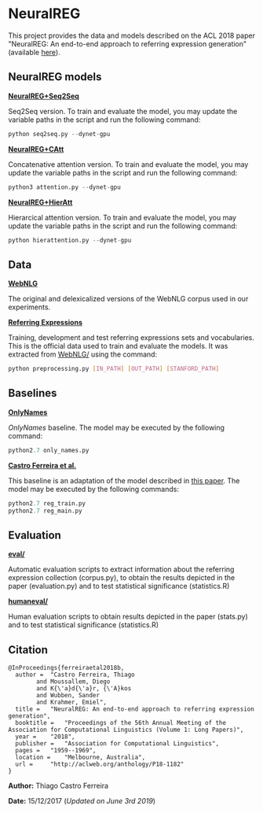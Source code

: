 # NeuralREG

This project provides the data and models described on the ACL 2018 paper "NeuralREG: An end-to-end approach to referring expression generation"
(available [here](https://www.aclweb.org/anthology/papers/P/P18/P18-1182/)).

## NeuralREG models

[**NeuralREG+Seq2Seq**](seq2seq.py)

Seq2Seq version. To train and evaluate the model, you may update the variable paths in the script and run 
the following command:

```python
python seq2seq.py --dynet-gpu
```

[**NeuralREG+CAtt**](attention.py) 

Concatenative attention version. To train and evaluate the model, you may update the variable paths 
in the script and run the following command:

```python
python3 attention.py --dynet-gpu
```

[**NeuralREG+HierAtt**](hierattention.py)

Hierarcical attention version. To train and evaluate the model, you may update the variable paths in the script and 
run the following command:

```python
python hierattention.py --dynet-gpu
```

## Data

[**WebNLG**](webnlg/)

The original and delexicalized versions of the WebNLG corpus used in our experiments.

[**Referring Expressions**](data/)

Training, development and test referring expressions sets and vocabularies. This is the official data used to train and 
evaluate the models. It was extracted from [WebNLG/](webnlg/) using the command:

```bash
python preprocessing.py [IN_PATH] [OUT_PATH] [STANFORD_PATH]
```

## Baselines

[**OnlyNames**](only_names.py)

*OnlyNames* baseline. The model may be executed by the following command:

```python
python2.7 only_names.py
```

[**Castro Ferreira et al.**](ferreira)

This baseline is an adaptation of the model described in [this paper](http://www.aclweb.org/anthology/P16-1054).
The model may be executed by the following commands:

```python
python2.7 reg_train.py
python2.7 reg_main.py
```

## Evaluation



[**eval/**](eval) 

Automatic evaluation scripts to extract information about the referring expression collection (corpus.py), to obtain the results depicted in the paper (evaluation.py) and to test statistical significance (statistics.R)

[**humaneval/**](humaneval) 

Human evaluation scripts to obtain results depicted in the paper (stats.py) and to test statistical significance (statistics.R)

## Citation

```Tex
@InProceedings{ferreiraetal2018b,
  author = 	"Castro Ferreira, Thiago
		and Moussallem, Diego
		and K{\'a}d{\'a}r, {\'A}kos
		and Wubben, Sander
		and Krahmer, Emiel",
  title = 	"NeuralREG: An end-to-end approach to referring expression generation",
  booktitle = 	"Proceedings of the 56th Annual Meeting of the Association for Computational Linguistics (Volume 1: Long Papers)",
  year = 	"2018",
  publisher = 	"Association for Computational Linguistics",
  pages = 	"1959--1969",
  location = 	"Melbourne, Australia",
  url = 	"http://aclweb.org/anthology/P18-1182"
}
```

**Author:** Thiago Castro Ferreira

**Date:** 15/12/2017 (*Updated on June 3rd 2019*)
